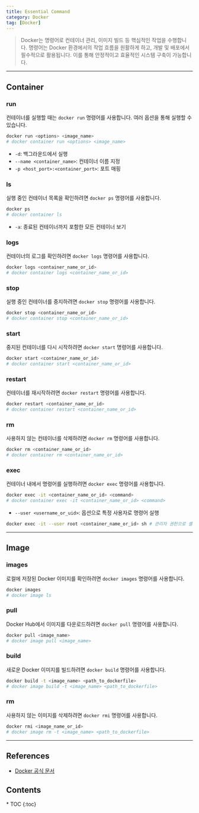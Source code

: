 ```yaml
---
title: Essential Command
category: Docker
tag: [Docker]
---
```


> Docker는 명령어로 컨테이너 관리, 이미지 빌드 등 핵심적인 작업을 수행합니다. 명령어는 Docker 환경에서의 작업 흐름을 원활하게 하고, 개발 및 배포에서 필수적으로 활용됩니다. 이를 통해 안정적이고 효율적인 시스템 구축이 가능합니다.

---

## Container

### run
컨테이너를 실행할 때는 `docker run` 명령어를 사용합니다. 여러 옵션을 통해 실행할 수 있습니다.
```bash
docker run <options> <image_name>
# docker container run <options> <image_name>
```

- `-d`: 백그라운드에서 실행
- `--name <container_name>`: 컨테이너 이름 지정
- `-p <host_port>:<container_port>`: 포트 매핑

### ls
실행 중인 컨테이너 목록을 확인하려면 `docker ps` 명령어를 사용합니다.
```bash
docker ps
# docker container ls
```

- `-a`: 종료된 컨테이너까지 포함한 모든 컨테이너 보기

### logs
컨테이너의 로그를 확인하려면 `docker logs` 명령어를 사용합니다.
```bash
docker logs <container_name_or_id>
# docker container logs <container_name_or_id>
```

### stop
실행 중인 컨테이너를 중지하려면 `docker stop` 명령어를 사용합니다.
```bash
docker stop <container_name_or_id>
# docker container stop <container_name_or_id>
```

### start
중지된 컨테이너를 다시 시작하려면 `docker start` 명령어를 사용합니다.
```bash
docker start <container_name_or_id>
# docker container start <container_name_or_id>
```

### restart
컨테이너를 재시작하려면 `docker restart` 명령어를 사용합니다.
```bash
docker restart <container_name_or_id>
# docker container restart <container_name_or_id>
```

### rm
사용하지 않는 컨테이너를 삭제하려면 `docker rm` 명령어를 사용합니다.
```bash
docker rm <container_name_or_id>
# docker container rm <container_name_or_id>
```

### exec
컨테이너 내에서 명령어를 실행하려면 `docker exec` 명령어를 사용합니다.
```bash
docker exec -it <container_name_or_id> <command>
# docker container exec -it <container_name_or_id> <command>
```

- `--user <username_or_uid>`: 옵션으로 특정 사용자로 명령어 실행
```bash
docker exec -it --user root <container_name_or_id> sh # 관리자 권한으로 셸을 실행
```

---

## Image

### images
로컬에 저장된 Docker 이미지를 확인하려면 `docker images` 명령어를 사용합니다.
```bash
docker images
# docker image ls
```

### pull
Docker Hub에서 이미지를 다운로드하려면 `docker pull` 명령어를 사용합니다.
```bash
docker pull <image_name>
# docker image pull <image_name>
```

### build
새로운 Docker 이미지를 빌드하려면 `docker build` 명령어를 사용합니다.
```bash
docker build -t <image_name> <path_to_dockerfile>
# docker image build -t <image_name> <path_to_dockerfile>
```

### rm
사용하지 않는 이미지를 삭제하려면 `docker rmi` 명령어를 사용합니다.
```bash
docker rmi <image_name_or_id>
# docker image rm -t <image_name> <path_to_dockerfile>
```

---

## References
- [Docker 공식 문서](https://docs.docker.com/)

<nav class="post-toc" markdown="1">
  <h2>Contents</h2>
* TOC
{:toc}
</nav>
